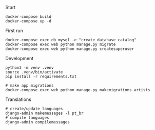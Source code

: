 
Start

    docker-compose build
    docker-compose up -d

First run

    docker-compose exec db mysql -e "create database catalog"
    docker-compose exec web python manage.py migrate
    docker-compose exec web python manage.py createsuperuser

Development

    python3 -m venv .venv
    source .venv/bin/activate
    pip install -r requirements.txt

    # make app migrations
    docker-compose exec web python manage.py makemigrations artists

Translations

    # create/update languages
    django-admin makemessages -l pt_br
    # compile languages
    django-admin compilemessages
